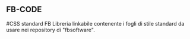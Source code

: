 ## FB-CODE
 #CSS standard FB
 Libreria linkabile contenente i fogli di stile standard da usare nei repository di "fbsoftware".
 
